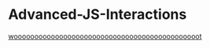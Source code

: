 # Advanced-JS-Interactions
[wooooooooooooooooooooooooooooooooooooooooooooot](https://martekode.github.io/Advanced-JS-Interactions/)
